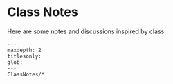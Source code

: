 Class Notes
===========

Here are some notes and discussions inspired by class.

```{toctree}
---
maxdepth: 2
titlesonly:
glob:
---
ClassNotes/*
```
